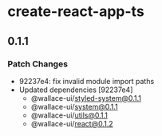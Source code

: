 # create-react-app-ts

## 0.1.1

### Patch Changes

- 92237e4: fix invalid module import paths
- Updated dependencies [92237e4]
  - @wallace-ui/styled-system@0.1.1
  - @wallace-ui/system@0.1.1
  - @wallace-ui/utils@0.1.1
  - @wallace-ui/react@0.1.2
